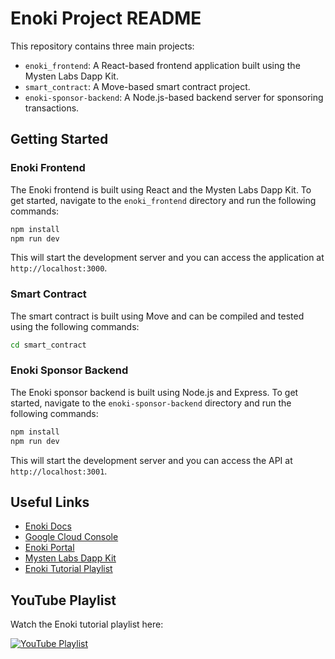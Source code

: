 # Enoki Project README

This repository contains three main projects:

* `enoki_frontend`: A React-based frontend application built using the Mysten Labs Dapp Kit.
* `smart_contract`: A Move-based smart contract project.
* `enoki-sponsor-backend`: A Node.js-based backend server for sponsoring transactions.

## Getting Started

### Enoki Frontend

The Enoki frontend is built using React and the Mysten Labs Dapp Kit. To get started, navigate to the `enoki_frontend` directory and run the following commands:

```bash
npm install
npm run dev
```

This will start the development server and you can access the application at `http://localhost:3000`.

### Smart Contract

The smart contract is built using Move and can be compiled and tested using the following commands:

```bash
cd smart_contract
```

### Enoki Sponsor Backend

The Enoki sponsor backend is built using Node.js and Express. To get started, navigate to the `enoki-sponsor-backend` directory and run the following commands:

```bash
npm install
npm run dev
```

This will start the development server and you can access the API at `http://localhost:3001`.

## Useful Links

* [Enoki Docs](https://docs.enoki.mystenlabs.com/)
* [Google Cloud Console](https://console.cloud.google.com/)
* [Enoki Portal](https://portal.enoki.mystenlabs.com/)
* [Mysten Labs Dapp Kit](https://sdk.mystenlabs.com/dapp-kit)
* [Enoki Tutorial Playlist](https://www.youtube.com/playlist?list=PLJm5g76LAUur4YzeloQBcPbO5QMutYiNN)

## YouTube Playlist

Watch the Enoki tutorial playlist here:

[![YouTube Playlist](https://img.youtube.com/vi/4QpW4tqN1mA/0.jpg)](https://youtube.com/playlist?list=PLJm5g76LAUur4YzeloQBcPbO5QMutYiNN&si=nxJ5YzvQStWnA1gG)

